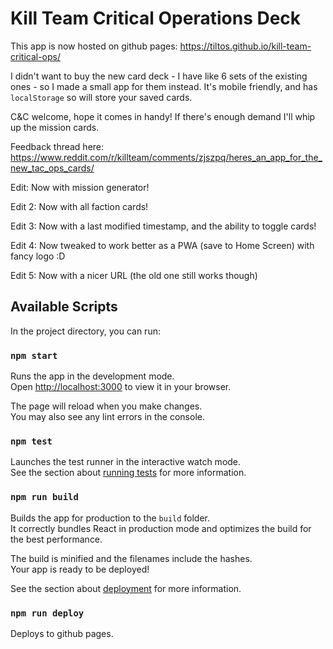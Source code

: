 # Kill Team Critical Operations Deck

This app is now hosted on github pages: https://tiltos.github.io/kill-team-critical-ops/

I didn't want to buy the new card deck - I have like 6 sets of the existing ones - so I made a small app for them instead. It's mobile friendly, and has `localStorage` so will store your saved cards.

C&C welcome, hope it comes in handy! If there's enough demand I'll whip up the mission cards.

Feedback thread here: https://www.reddit.com/r/killteam/comments/zjszpq/heres_an_app_for_the_new_tac_ops_cards/

Edit: Now with mission generator!

Edit 2: Now with all faction cards!

Edit 3: Now with a last modified timestamp, and the ability to toggle cards!

Edit 4: Now tweaked to work better as a PWA (save to Home Screen) with fancy logo :D

Edit 5: Now with a nicer URL (the old one still works though)

## Available Scripts

In the project directory, you can run:

### `npm start`

Runs the app in the development mode.\
Open [http://localhost:3000](http://localhost:3000) to view it in your browser.

The page will reload when you make changes.\
You may also see any lint errors in the console.

### `npm test`

Launches the test runner in the interactive watch mode.\
See the section about [running tests](https://facebook.github.io/create-react-app/docs/running-tests) for more information.

### `npm run build`

Builds the app for production to the `build` folder.\
It correctly bundles React in production mode and optimizes the build for the best performance.

The build is minified and the filenames include the hashes.\
Your app is ready to be deployed!

See the section about [deployment](https://facebook.github.io/create-react-app/docs/deployment) for more information.

### `npm run deploy`

Deploys to github pages.